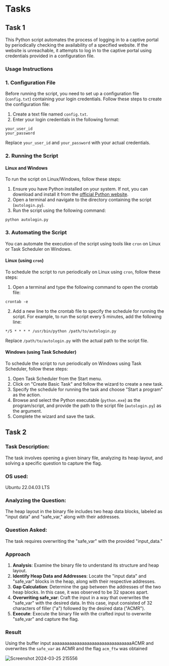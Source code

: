 # Tasks

## Task 1

This Python script automates the process of logging in to a captive portal by periodically checking the availability of a specified website. If the website is unreachable, it attempts to log in to the captive portal using credentials provided in a configuration file.

### Usage Instructions

### 1. Configuration File
Before running the script, you need to set up a configuration file (`config.txt`) containing your login credentials. Follow these steps to create the configuration file:

1. Create a text file named `config.txt`.
2. Enter your login credentials in the following format:

``` 
your_user_id
your_password
```
Replace `your_user_id` and `your_password` with your actual credentials.

### 2. Running the Script

#### Linux and Windows
To run the script on Linux/Windows, follow these steps:

1. Ensure you have Python installed on your system. If not, you can download and install it from the [official Python website](https://www.python.org/).
2. Open a terminal and navigate to the directory containing the script (`autologin.py`).
3. Run the script using the following command:

```
python autologin.py
```

### 3. Automating the Script
You can automate the execution of the script using tools like `cron` on Linux or Task Scheduler on Windows.

#### Linux (using `cron`)
To schedule the script to run periodically on Linux using `cron`, follow these steps:

1. Open a terminal and type the following command to open the crontab file:

```
crontab -e
```
2. Add a new line to the crontab file to specify the schedule for running the script. For example, to run the script every 5 minutes, add the following line:

```
*/5 * * * * /usr/bin/python /path/to/autologin.py
```
Replace `/path/to/autologin.py` with the actual path to the script file.

#### Windows (using Task Scheduler)
To schedule the script to run periodically on Windows using Task Scheduler, follow these steps:

1. Open Task Scheduler from the Start menu.
2. Click on "Create Basic Task" and follow the wizard to create a new task.
3. Specify the schedule for running the task and choose "Start a program" as the action.
4. Browse and select the Python executable (`python.exe`) as the program/script, and provide the path to the script file (`autologin.py`) as the argument.
5. Complete the wizard and save the task.

## Task 2

### Task Description:
The task involves opening a given binary file, analyzing its heap layout, and solving a specific question to capture the flag.

### OS used:
Ubuntu 22.04.03 LTS

### Analyzing the Question:
The heap layout in the binary file includes two heap data blocks, labeled as "input data" and "safe_var," along with their addresses.

### Question Asked:
The task requires overwriting the "safe_var" with the provided "input_data."

### Approach
1. **Analysis**: Examine the binary file to understand its structure and heap layout.
2. **Identify Heap Data and Addresses**: Locate the "input data" and "safe_var" blocks in the heap, along with their respective addresses.
3. **Gap Calculation**: Determine the gap between the addresses of the two heap blocks. In this case, it was observed to be 32 spaces apart.
4. **Overwriting safe_var**: Craft the input in a way that overwrites the "safe_var" with the desired data. In this case, input consisted of 32 characters of filler ("a") followed by the desired data ("ACMR").
5. **Execute**: Execute the binary file with the crafted input to overwrite "safe_var" and capture the flag.
### Result
Using the buffer input aaaaaaaaaaaaaaaaaaaaaaaaaaaaaaaaACMR and overwrites the `safe_var` as ACMR and the flag `acm_ftw` was obtained

![Screenshot 2024-03-25 215556](https://github.com/adii2ma/acmtask/assets/164670196/7693c152-0101-476c-8e41-deb637df511d)
 
